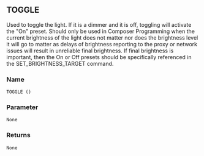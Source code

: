 ## TOGGLE

Used to toggle the light.  If it is a dimmer and it is off, toggling will activate the "On" preset. Should only be used in Composer Programming when the current brightness of the light does not matter nor does the brightness level it will go to matter as delays of brightness reporting to the proxy or network issues will result in unreliable final brightness.  If final brightness is important, then the On or Off presets should be specifically referenced in the SET\_BRIGHTNESS\_TARGET command.


### Name

`TOGGLE ()`


### Parameter

`None`


### Returns

`None`